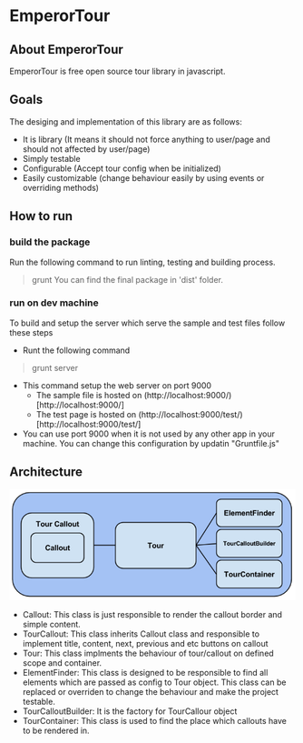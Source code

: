 # EmperorTour

## About EmperorTour

EmperorTour is free open source tour library in javascript.

## Goals

The desiging and implementation of this library are as follows:
 - It is library (It means it should not force anything to user/page and should not affected by user/page)
 - Simply testable
 - Configurable (Accept tour config when be initialized)
 - Easily customizable (change behaviour easily by using events or overriding methods)

## How to run

### build the package 
Run the following command to run linting, testing and building process.
> grunt
You can find the final package in 'dist' folder. 

### run on dev machine	
To build and setup the server which serve the sample and test files follow these steps
 - Runt the following command
> grunt server 
 - This command setup the web server on port 9000
 	- The sample file is hosted on (http://localhost:9000/)[http://localhost:9000/]
 	- The test page is hosted on (http://localhost:9000/test/)[http://localhost:9000/test/]
 - You can use port 9000 when it is not used by any other app in your machine. You can change this configuration by updatin "Gruntfile.js"
  
## Architecture

![](./doc/tour.png)

 - Callout: 
 	This class is just responsible to render the callout border and simple content. 
 - TourCallout:
 	This class inherits Callout class and responsible to implement title, content, next, previous and etc buttons on callout
 - Tour:
 	This class implments the behaviour of tour/callout on defined scope and container.
 - ElementFinder:
 	This class is designed to be responsible to find all elements which are passed as config to Tour object. This class can be replaced or overriden to change the behaviour and make the project testable.
 - TourCalloutBuilder:
 	It is the factory for TourCallour object
 - TourContainer:
 	This class is used to find the place which callouts have to be rendered in.